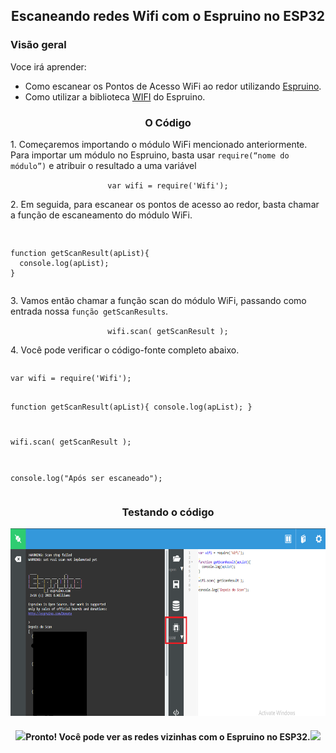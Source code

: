 <h2 align='center'>
  Escaneando redes Wifi com o Espruino no ESP32
</h2>
<h3>
  Visão geral 
</h3>
<p>
Voce irá aprender:
<ul>
    <li>Como escanear os Pontos de Acesso WiFi ao redor utilizando <a href="http://www.espruino.com/">Espruino</a>.</li> 
    <li>Como utilizar a biblioteca <a href="http://www.espruino.com/Reference#Wifi">WIFI</a> do Espruino.</li>  
	
</ul>
<h3 align='center'> 
O Código
</h3>
<p>1. Começaremos importando o módulo WiFi mencionado anteriormente. Para importar um módulo no Espruino, basta usar <code>require(“nome do módulo”)</code> e atribuir o resultado a uma variável</p>
<p align='center'><code>var wifi = require('Wifi');</code></p>	
<p>2. Em seguida, para escanear os pontos de acesso ao redor, basta chamar a função de escaneamento  do módulo WiFi.</p>
<p align='center'><pre><p><code>	
function getScanResult(apList){
  console.log(apList);
}
</code></p></pre></p>
<p>3. Vamos então chamar a função scan do módulo WiFi, passando como entrada nossa <code>função getScanResults</code>.</p>
<p align='center'><code>wifi.scan( getScanResult );</code></p>
<p>4. Você pode verificar o código-fonte completo abaixo.</p>
<p align='center'><pre><p><code>var wifi = require('Wifi');
 
function getScanResult(apList){
  console.log(apList);
}
 
wifi.scan( getScanResult );
 
console.log("Após ser escaneado");
</code></p></pre></p>
<h3 align='center'> 
Testando o código
</h3>
<p align='center'><img src="Images\Untitled.png" alt="Screen" width="700" height="300"></P>

<h4 align="center"><img src="https://raw.githubusercontent.com/Tarikul-Islam-Anik/Animated-Fluent-Emojis/master/Emojis/Activities/Party%20Popper.png" height="30px">Pronto! Você pode ver as redes vizinhas  com o Espruino no ESP32.<img src="https://raw.githubusercontent.com/Tarikul-Islam-Anik/Animated-Fluent-Emojis/master/Emojis/Activities/Party%20Popper.png" height="30px"></h4>

